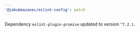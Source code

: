 ```yaml
---
'@jakubmazanec/eslint-config': patch
---
```

Dependency `eslint-plugin-promise` updated to version `^7.2.1`.
